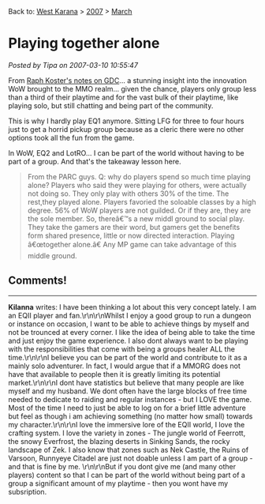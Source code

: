 Back to: [West Karana](/posts/westkarana.md) > [2007](/posts/2007/westkarana.md) > [March](./westkarana.md)
# Playing together alone

*Posted by Tipa on 2007-03-10 10:55:47*

From [Raph Koster's notes on GDC](http://www.raphkoster.com/2007/03/09/gdc-07-game-studies-download/)... a stunning insight into the innovation WoW brought to the MMO realm... given the chance, players only group less than a third of their playtime and for the vast bulk of their playtime, like playing solo, but still chatting and being part of the community.

This is why I hardly play EQ1 anymore. Sitting LFG for three to four hours just to get a horrid pickup group because as a cleric there were no other options took all the fun from the game.

In WoW, EQ2 and LotRO... I can be part of the world without having to be part of a group. And that's the takeaway lesson here.

> From the PARC guys. Q: why do players spend so much time playing alone? Players who said they were playing for others, were actually not doing so. They only play with others 30% of the time. The rest,they played alone. Players favoried the soloable classes by a high degree. 56% of WoW players are not guilded. Or if they are, they are the sole member. So, thereâ€™s a new middl ground to social play. They take the gamers are their word, but gamers get the benefits form shared presence, little or now directed interaction. Playing â€œtogether alone.â€ Any MP game can take advantage of this middle ground.


## Comments!
---
**Kilanna** writes: I have been thinking a lot about this very concept lately.  I am an EQII player and fan.\r\n\r\nWhilst I enjoy a good group to run a dungeon or instance on occasion, I want to be able to achieve things by myself and not be trounced at every corner.  I like the idea of being able to take the time and just enjoy the game experience.  I also dont always want to be playing with the responsibilities that come with being a groups healer ALL the time.\r\n\r\nI believe you can be part of the world and contribute to it as a mainly solo adventurer.  In fact, I would argue that if a MMORG does not have that available to people then it is greatly limiting its potential market.\r\n\r\nI dont have statistics but believe that many people are like myself and my husband.   We dont often have the large blocks of free time needed to dedicate to raiding and regular instances - but I LOVE the game.   Most of the time I need to just be able to log on for a brief little adventure but feel as though i am achieving something (no matter how small) towards my character.\r\n\r\nI love the immersive lore of the EQII world, I love the crafting system.  I love the variety in zones - The jungle world of Feerrott, the snowy Everfrost, the blazing deserts in Sinking Sands, the rocky landscape of Zek.  I also know that zones such as Nek Castle, the Ruins of Varsoon, Runnyeye Citadel are just not doable unless I am part of a group - and that is fine by me.  \r\n\r\nBut if you dont give me (and many other players) content so that I can be part of the world without being part of a group a significant amount of my playtime - then you wont have my subsription.
